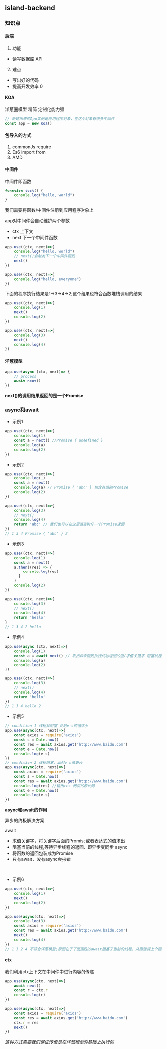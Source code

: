 ## island-backend

### 知识点

#### 后端

1. 功能

-   读写数据库 API

2. 难点

-   写出好的代码
-   提高开发效率 0

#### KOA

洋葱圈模型 精简 定制化能力强
```javascript
// 新建出来的App实例是应用程序对象，在这个对象有很多中间件
const app = new Koa()
```

#### 包导入的方式

1. commonJs require
2. Es6 import from
3. AMD

#### 中间件
中间件即函数
```javascript
function test() {
    console.log("hello, world")
}
```
我们需要将函数/中间件注册到应用程序对象上

app对中间件会自动维护两个参数
- ctx 上下文 
- next 下一个中间件函数
```javascript
app.use((ctx, next)=>{
    console.log("hello, world")
    // next()会触发下一个中间件函数
    next()
})

app.use((ctx, next)=>{
    console.log("hello, everyone")
})
```
下面的程序执行结果是1->3->4->2;这个结果也符合函数堆栈调用的结果
```javascript
app.use((ctx, next)=>{
    console.log(1)
    next()
    console.log(2)
})

app.use((ctx, next)=>{
    console.log(3)
    next()
    console.log(4)
})
```

#### 洋葱模型
```javascript
app.use(async (ctx, next)=> {
    // process
    await next()
})
```
**next()的调用结果返回的是一个Promise**
### async和await
- 示例1
```javascript
app.use((ctx, next)=>{
    console.log(1)
    const a = next() //Promise { undefined }
    console.log(a)
    console.log(2)
})
```
- 示例2
```javascript
app.use((ctx, next)=>{
    console.log(1)
    const a = next()
    console.log(a) // Promise { 'abc' } 包含有值的Promise
    console.log(2)
})

app.use((ctx, next)=>{
    console.log(3)
    // next()
    console.log(4)
    return 'abc' // 我们也可以在这里直接狗仔一个Promise返回
})
// 1 3 4 Promise { 'abc' } 2
```

- 示例3
```javascript
app.use((ctx, next)=>{
    console.log(1)
    const a = next()
    a.then((res) => {
        console.log(res)
      }
    )
    console.log(2)
})

app.use((ctx, next)=>{
    console.log(3)
    // next()
    console.log(4)
    return 'hello'
}
// 1 3 4 2 hello
```

- 示例4
```javascript
app.use(async (ctx, next)=>{
    console.log(1)
    const a = await next() // 取出异步函数执行成功返回的值/求值关键字 阻塞线程; await可以对一个表达式求值，而不只是适用于异步函数
    console.log(a)
    console.log(2)
})

app.use((ctx, next)=>{
    console.log(3)
    // next()
    console.log(4)
    return 'hello'
})
// 1 3 4 hello 2
```
- 示例5
```javascript
// condition 1 线程非阻塞 此时e-s的值很小
app.use(async(ctx, next)=>{
    const axios = require('axios')
    const s = Date.now()    
    const res = await axios.get('http://www.baidu.com')
    const e = Date.now()
    console.log(e-s)
})
// condition 2 线程阻塞，此时e-s值更大
app.use(async(ctx, next)=>{
    const axios = require('axios')
    const s = Date.now()    
    const res = await axios.get('http://www.baidu.com')    
    console.log(res) //输出res 网页的源代码
    const e = Date.now()
    console.log(e-s)
})
```
**async和await的作用**

异步的终极解决方案

await
- 求值关键字，将关键字后面的Promise或者表达式的值求出
- 阻塞当前的线程,等待异步线程的返回，即异步变同步
async
- 将函数的返回包装成为Promise
- 只有await，没有async会报错
<br/>

- 示例6
```javascript
app.use((ctx, next)=>{
    console.log(1)
    next()
    console.log(2)
})

app.use(async(ctx, next)=>{
    console.log(3)
    const axios = require('axios')
    const res = await axios.get('http://www.baidu.com')
    next()    
    console.log(4)    
})
// 1 3 2 4 不符合洋葱模型;原因在于下面函数的await阻塞了当前的线程，从而使得上个函数的线程继续执行从而打印出了2
```

#### ctx
我们利用ctx上下文在中间件中进行内容的传递
```javascript
app.use(async(ctx, next)=>{
    await next()
    const r = ctx.r
    console.log(r)
})

app.use(async(ctx, next)=>{
    const axios = require('axios')
    const res = await axios.get('http://www.baidu.com')
    ctx.r = res
    next()    
})
```
*这种方式需要我们保证传值是在洋葱模型的基础上执行的*
